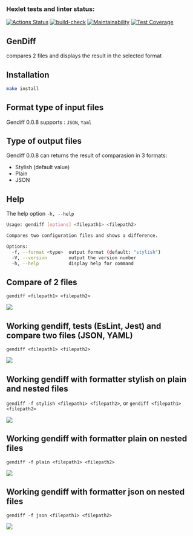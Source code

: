 ### Hexlet tests and linter status:
[![Actions Status](https://github.com/rizhik356/frontend-project-46/workflows/hexlet-check/badge.svg)](https://github.com/rizhik356/frontend-project-46/actions)
[![build-check](https://github.com/rizhik356/frontend-project-46/actions/workflows/build-check.yml/badge.svg)](https://github.com/rizhik356/frontend-project-46/actions/workflows/build-check.yml)
[![Maintainability](https://api.codeclimate.com/v1/badges/ce2983a489336d5b529d/maintainability)](https://codeclimate.com/github/rizhik356/frontend-project-46/maintainability)
[![Test Coverage](https://api.codeclimate.com/v1/badges/ce2983a489336d5b529d/test_coverage)](https://codeclimate.com/github/rizhik356/frontend-project-46/test_coverage)

## GenDiff

compares 2 files and displays the result in the selected format

## Installation
```bash
make install
```

## Format type of input files

Gendiff 0.0.8 supports : ```JSON```, ```Yaml```

## Type of output files

Gendiff 0.0.8 can returns the result of comparasion in 3 formats:
* Stylish (default value)
* Plain
* JSON 

## Help
The help option ```-h, --help```
```bash
Usage: gendiff [options] <filepath1> <filepath2>

Compares two configuration files and shows a difference.

Options:
  -f, --format <type>  output format (default: "stylish")
  -V, --version        output the version number
  -h, --help           display help for command
```

## Compare of 2 files
```gendiff <filepath1> <filepath2>```

<a href="https://asciinema.org/a/XN1HuOLURnTVFSxow0wmZgcm3" target="_blank"><img src="https://asciinema.org/a/XN1HuOLURnTVFSxow0wmZgcm3.svg" /></a>

## Working gendiff, tests (EsLint, Jest) and compare two files (JSON, YAML)
```gendiff <filepath1> <filepath2>```

<a href="https://asciinema.org/a/5nR18rI4zC7ek2DslhjxmgTwJ" target="_blank"><img src="https://asciinema.org/a/5nR18rI4zC7ek2DslhjxmgTwJ.svg" /></a>

## Working gendiff with formatter stylish on plain and nested files
```gendiff -f stylish <filepath1> <filepath2>```, or ```gendiff <filepath1> <filepath2>```


<a href="https://asciinema.org/a/JuRCXT2CUISnS1G0Qh8SPam8B" target="_blank"><img src="https://asciinema.org/a/JuRCXT2CUISnS1G0Qh8SPam8B.svg" /></a>

## Working gendiff with formatter plain on nested files
```gendiff -f plain <filepath1> <filepath2>```


<a href="https://asciinema.org/a/XKLnaAmRyDMhNaXpUJOz1x0OE" target="_blank"><img src="https://asciinema.org/a/XKLnaAmRyDMhNaXpUJOz1x0OE.svg" /></a>

## Working gendiff with formatter json on nested files
```gendiff -f json <filepath1> <filepath2>```


<a href="https://asciinema.org/a/ZM5WtvcmSykeN40QyYxS2XXW4" target="_blank"><img src="https://asciinema.org/a/ZM5WtvcmSykeN40QyYxS2XXW4.svg" /></a>
